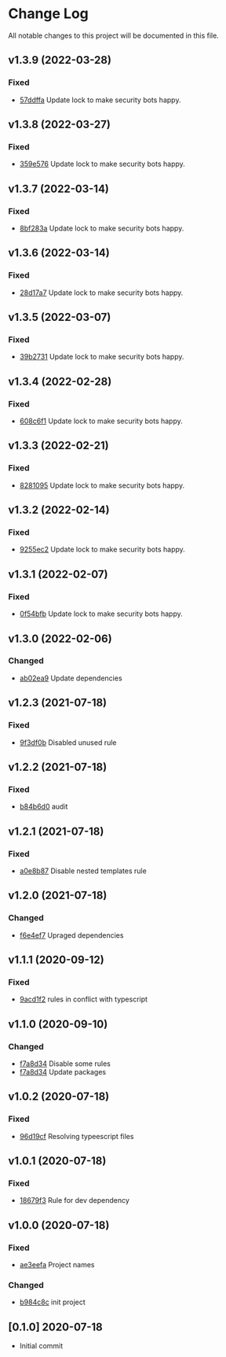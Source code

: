 # Change Log
All notable changes to this project will be documented in this file.

## v1.3.9 (2022-03-28)
### Fixed
- [57ddffa](https://github.com/fabulator/eslint-config-fabulator/commit/57ddffa5bdc5f8f02da4ac81bb2754adacab7692) Update lock to make security bots happy.

## v1.3.8 (2022-03-27)
### Fixed
- [359e576](https://github.com/fabulator/eslint-config-fabulator/commit/359e5767bcb86e0d12b73a81d9ee69d2b1066894) Update lock to make security bots happy.

## v1.3.7 (2022-03-14)
### Fixed
- [8bf283a](https://github.com/fabulator/eslint-config-fabulator/commit/8bf283ad094a4b3fe829efbb053bcef7a72adbf4) Update lock to make security bots happy.

## v1.3.6 (2022-03-14)
### Fixed
- [28d17a7](https://github.com/fabulator/eslint-config-fabulator/commit/28d17a7bcfae7a1cc52911da28f9237c68685b69) Update lock to make security bots happy.

## v1.3.5 (2022-03-07)
### Fixed
- [39b2731](https://github.com/fabulator/eslint-config-fabulator/commit/39b273115bdfa1ab5da5df6657818c6baa5a1de1) Update lock to make security bots happy.

## v1.3.4 (2022-02-28)
### Fixed
- [608c6f1](https://github.com/fabulator/eslint-config-fabulator/commit/608c6f11f8bebd29d2d8de469bc50b2822dcdeed) Update lock to make security bots happy.

## v1.3.3 (2022-02-21)
### Fixed
- [8281095](https://github.com/fabulator/eslint-config-fabulator/commit/8281095b8229138e26c26f3d1db2fd20a84335a3) Update lock to make security bots happy.

## v1.3.2 (2022-02-14)
### Fixed
- [9255ec2](https://github.com/fabulator/eslint-config-fabulator/commit/9255ec2905a59779eb52ae5e5867097260191a00) Update lock to make security bots happy.

## v1.3.1 (2022-02-07)
### Fixed
- [0f54bfb](https://github.com/fabulator/eslint-config-fabulator/commit/0f54bfb5b86c2a529ab1027327285ee4fe53f8ec) Update lock to make security bots happy.

## v1.3.0 (2022-02-06)
### Changed
- [ab02ea9](https://github.com/fabulator/eslint-config-fabulator/commit/ab02ea9a561d4a66c7fcfc80c1c024d8bf5c2c48) Update dependencies

## v1.2.3 (2021-07-18)
### Fixed
- [9f3df0b](https://github.com/fabulator/eslint-config-fabulator/commit/9f3df0b8b8962667991e24bc623bd55128b0ad5d) Disabled unused rule

## v1.2.2 (2021-07-18)
### Fixed
- [b84b6d0](https://github.com/fabulator/eslint-config-fabulator/commit/b84b6d017855c0769310b61c462fc0ec71438b1e) audit

## v1.2.1 (2021-07-18)
### Fixed
- [a0e8b87](https://github.com/fabulator/eslint-config-fabulator/commit/a0e8b879d97d0af2bbaec6da1827e609f1a75735) Disable nested templates rule

## v1.2.0 (2021-07-18)
### Changed
- [f6e4ef7](https://github.com/fabulator/eslint-config-fabulator/commit/f6e4ef71534540ee209adf441ce093362b121f5c) Upraged dependencies

## v1.1.1 (2020-09-12)
### Fixed
- [9acd1f2](https://github.com/fabulator/eslint-config-fabulator/commit/9acd1f219a7f2309078b702a203d93477890530b) rules in conflict with typescript

## v1.1.0 (2020-09-10)
### Changed
- [f7a8d34](https://github.com/fabulator/eslint-config-fabulator/commit/f7a8d3401cc07ea0f7e83e2dcb4742747aa3c453) Disable some rules
- [f7a8d34](https://github.com/fabulator/eslint-config-fabulator/commit/f7a8d3401cc07ea0f7e83e2dcb4742747aa3c453) Update packages

## v1.0.2 (2020-07-18)
### Fixed
- [96d19cf](https://github.com/fabulator/eslint-config-fabulator/commit/96d19cf43b97f03e1a2803eb8a190a16754d91e0) Resolving typeescript files

## v1.0.1 (2020-07-18)
### Fixed
- [18679f3](https://github.com/fabulator/eslint-config-fabulator/commit/18679f3a907e261c2f6052fe0d0e26d220fe2282) Rule for dev dependency

## v1.0.0 (2020-07-18)
### Fixed
- [ae3eefa](https://github.com/fabulator/eslint-config-fabulator/commit/ae3eefa7cf3d897a63942a38cc475b406ea82f75) Project names

### Changed
- [b984c8c](https://github.com/fabulator/eslint-config-fabulator/commit/b984c8c50e8ecd844ab1fa28878399d7bc093f45) init project

## [0.1.0] 2020-07-18
- Initial commit
